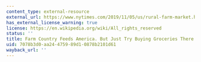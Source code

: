```yaml
---
content_type: external-resource
external_url: https://www.nytimes.com/2019/11/05/us/rural-farm-market.html
has_external_license_warning: true
license: https://en.wikipedia.org/wiki/All_rights_reserved
status: ''
title: Farm Country Feeds America. But Just Try Buying Groceries There
uid: 7078b3d0-aa24-4759-89d1-0878b2101d61
wayback_url: ''
---
```

